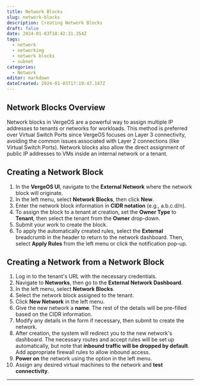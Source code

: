 ```yaml
---
title: Network Blocks
slug: network-blocks
description: Creating Network Blocks
draft: false
date: 2024-01-03T18:42:31.354Z
tags:
  - network
  - networking
  - network blocks
  - subnet
categories:
  - Network
editor: markdown
dateCreated: 2024-01-03T17:19:47.187Z
---
```


## Network Blocks Overview

Network blocks in VergeOS are a powerful way to assign multiple IP addresses to tenants or networks for workloads. This method is preferred over Virtual Switch Ports since VergeOS focuses on Layer 3 connectivity, avoiding the common issues associated with Layer 2 connections (like Virtual Switch Ports). Network blocks also allow the direct assignment of public IP addresses to VMs inside an internal network or a tenant.

## Creating a Network Block

1. In the **VergeOS UI**, navigate to the **External Network** where the network block will originate.
2. In the left menu, select **Network Blocks**, then click **New**.
3. Enter the network block information in **CIDR notation** (e.g., a.b.c.d/n).
4. To assign the block to a tenant at creation, set the **Owner Type** to **Tenant**, then select the tenant from the **Owner** drop-down.
5. Submit your work to create the block.
6. To apply the automatically created rules, select the **External** breadcrumb in the header to return to the network dashboard. Then, select **Apply Rules** from the left menu or click the notification pop-up.

## Creating a Network from a Network Block

1. Log in to the tenant's URL with the necessary credentials.
2. Navigate to **Networks**, then go to the **External Network Dashboard**.
3. In the left menu, select **Network Blocks**.
4. Select the network block assigned to the tenant.
5. Click **New Network** in the left menu.
6. Give the new network a **name**. The rest of the details will be pre-filled based on the CIDR information.
7. Modify any details in the form if necessary, then submit to create the network.
8. After creation, the system will redirect you to the new network's dashboard. The necessary routes and accept rules will be set up automatically, but note that **inbound traffic will be dropped by default**. Add appropriate firewall rules to allow inbound access.
9. **Power on** the network using the option in the left menu.
10. Assign any desired virtual machines to the network and **test connectivity**.

---

